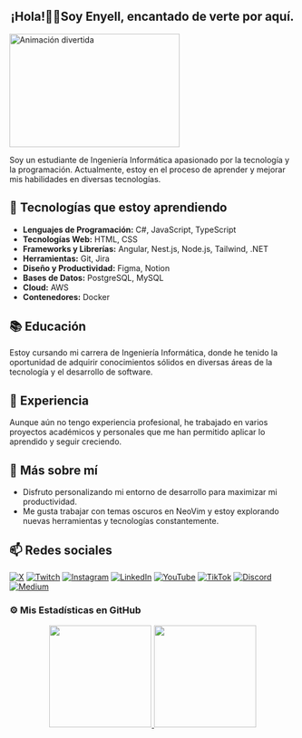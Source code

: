 <div align="center">
  <h2 align="center">¡Hola!👋🏾Soy Enyell, encantado de verte por aquí.</h2>
</div>

<img src="https://i.pinimg.com/originals/1c/4a/45/1c4a4596912277e7b3b209f1ccf49927.gif" alt="Animación divertida" width="300" height="200">

Soy un estudiante de Ingeniería Informática apasionado por la tecnología y la programación. Actualmente, estoy en el proceso de aprender y mejorar mis habilidades en diversas tecnologías.

## 🔧 Tecnologías que estoy aprendiendo
- **Lenguajes de Programación:** C#, JavaScript, TypeScript
- **Tecnologías Web:** HTML, CSS
- **Frameworks y Librerías:** Angular, Nest.js, Node.js, Tailwind, .NET
- **Herramientas:** Git, Jira
- **Diseño y Productividad:** Figma, Notion
- **Bases de Datos:** PostgreSQL, MySQL
- **Cloud:** AWS
- **Contenedores:** Docker

## 📚 Educación
Estoy cursando mi carrera de Ingeniería Informática, donde he tenido la oportunidad de adquirir conocimientos sólidos en diversas áreas de la tecnología y el desarrollo de software.

## 💼 Experiencia
Aunque aún no tengo experiencia profesional, he trabajado en varios proyectos académicos y personales que me han permitido aplicar lo aprendido y seguir creciendo.

## 🌱 Más sobre mí
- Disfruto personalizando mi entorno de desarrollo para maximizar mi productividad.
- Me gusta trabajar con temas oscuros en NeoVim y estoy explorando nuevas herramientas y tecnologías constantemente.

## 📫 Redes sociales

[![X](https://img.shields.io/badge/X-000000?style=for-the-badge&logo=x&logoColor=white)](https://twitter.com/Nokx1z)
[![Twitch](https://img.shields.io/badge/Twitch-9146FF?style=for-the-badge&logo=twitch&logoColor=white)](https://www.twitch.tv/nokx1z)
[![Instagram](https://img.shields.io/badge/Instagram-E4405F?style=for-the-badge&logo=instagram&logoColor=white)](https://www.instagram.com/nokx1z)
[![LinkedIn](https://img.shields.io/badge/LinkedIn-0077B5?style=for-the-badge&logo=linkedin&logoColor=white)](https://www.linkedin.com/in/enyellduarte)
[![YouTube](https://img.shields.io/badge/YouTube-FF0000?style=for-the-badge&logo=youtube&logoColor=white)](https://www.youtube.com/@Nokx1z)
[![TikTok](https://img.shields.io/badge/TikTok-000000?style=for-the-badge&logo=tiktok&logoColor=white)](https://www.tiktok.com/@nokx1z)
[![Discord](https://img.shields.io/badge/Discord-7289DA?style=for-the-badge&logo=discord&logoColor=white)](https://discord.com/users/739459464872198155)
[![Medium](https://img.shields.io/badge/Medium-12100E?style=for-the-badge&logo=medium&logoColor=white)](https://medium.com/@nokx1z)

### ⚙️ Mis Estadísticas en GitHub

<p align="center">
  <a href="https://github.com/Nokx1z">
    <img height="180em" src="https://github-readme-stats.vercel.app/api?username=Nokx1z&show_icons=true&theme=tokyonight&include_all_commits=true&count_private=true" style="max-height: 200px; border: 1px solid #fff;">
    <img height="180em" src="https://github-readme-stats.vercel.app/api/top-langs/?username=Nokx1z&layout=compact&langs_count=6&theme=tokyonight" style="max-height: 200px;">
  </a>
</p>
